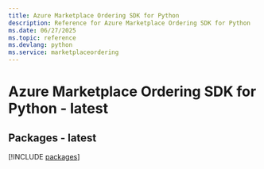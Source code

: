 ```yaml
---
title: Azure Marketplace Ordering SDK for Python
description: Reference for Azure Marketplace Ordering SDK for Python
ms.date: 06/27/2025
ms.topic: reference
ms.devlang: python
ms.service: marketplaceordering
---
```

# Azure Marketplace Ordering SDK for Python - latest
## Packages - latest
[!INCLUDE [packages](marketplace-ordering-index.md)]